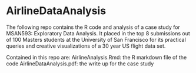 # AirlineDataAnalysis

The following repo contains the R code and analysis of a case study for MSAN593: Exploratory Data Analysis. It placed in the top 8 submissions out of 100 Masters students at the University of San Francisco for its practical queries and creative visualizations of a 30 year US flight data set. 

Contained in this repo are:
AirlineAnalysis.Rmd: the R markdown file of the code
AirlineDataAnalysis.pdf: the write up for the case study
